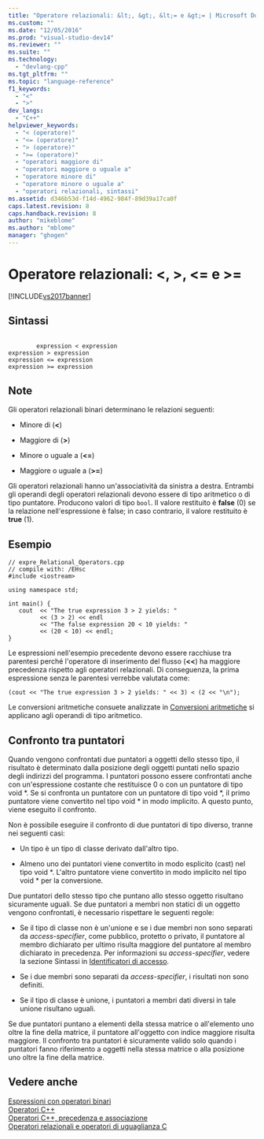 ```yaml
---
title: "Operatore relazionali: &lt;, &gt;, &lt;= e &gt;= | Microsoft Docs"
ms.custom: ""
ms.date: "12/05/2016"
ms.prod: "visual-studio-dev14"
ms.reviewer: ""
ms.suite: ""
ms.technology: 
  - "devlang-cpp"
ms.tgt_pltfrm: ""
ms.topic: "language-reference"
f1_keywords: 
  - "<"
  - ">"
dev_langs: 
  - "C++"
helpviewer_keywords: 
  - "< (operatore)"
  - "<= (operatore)"
  - "> (operatore)"
  - ">= (operatore)"
  - "operatori maggiore di"
  - "operatori maggiore o uguale a"
  - "operatore minore di"
  - "operatore minore o uguale a"
  - "operatori relazionali, sintassi"
ms.assetid: d346b53d-f14d-4962-984f-89d39a17ca0f
caps.latest.revision: 8
caps.handback.revision: 8
author: "mikeblome"
ms.author: "mblome"
manager: "ghogen"
---
```

# Operatore relazionali: &lt;, &gt;, &lt;= e &gt;=
[!INCLUDE[vs2017banner](../assembler/inline/includes/vs2017banner.md)]

## Sintassi  
  
```  
  
        expression < expression  
expression > expression  
expression <= expression  
expression >= expression  
```  
  
## Note  
 Gli operatori relazionali binari determinano le relazioni seguenti:  
  
-   Minore di \(**\<**\)  
  
-   Maggiore di \(**\>**\)  
  
-   Minore o uguale a \(**\<\=**\)  
  
-   Maggiore o uguale a \(**\>\=**\)  
  
 Gli operatori relazionali hanno un'associatività da sinistra a destra.  Entrambi gli operandi degli operatori relazionali devono essere di tipo aritmetico o di tipo puntatore.  Producono valori di tipo `bool`.  Il valore restituito è **false** \(0\) se la relazione nell'espressione è false; in caso contrario, il valore restituito è **true** \(1\).  
  
## Esempio  
  
```  
// expre_Relational_Operators.cpp  
// compile with: /EHsc  
#include <iostream>  
  
using namespace std;  
  
int main() {  
   cout  << "The true expression 3 > 2 yields: "  
         << (3 > 2) << endl  
         << "The false expression 20 < 10 yields: "  
         << (20 < 10) << endl;  
}  
```  
  
 Le espressioni nell'esempio precedente devono essere racchiuse tra parentesi perché l'operatore di inserimento del flusso \(**\<\<**\) ha maggiore precedenza rispetto agli operatori relazionali.  Di conseguenza, la prima espressione senza le parentesi verrebbe valutata come:  
  
```  
(cout << "The true expression 3 > 2 yields: " << 3) < (2 << "\n");  
```  
  
 Le conversioni aritmetiche consuete analizzate in [Conversioni aritmetiche](../misc/arithmetic-conversions.md) si applicano agli operandi di tipo aritmetico.  
  
## Confronto tra puntatori  
 Quando vengono confrontati due puntatori a oggetti dello stesso tipo, il risultato è determinato dalla posizione degli oggetti puntati nello spazio degli indirizzi del programma.  I puntatori possono essere confrontati anche con un'espressione costante che restituisce 0 o con un puntatore di tipo void \*.  Se si confronta un puntatore con un puntatore di tipo void \*, il primo puntatore viene convertito nel tipo void \* in modo implicito.  A questo punto, viene eseguito il confronto.  
  
 Non è possibile eseguire il confronto di due puntatori di tipo diverso, tranne nei seguenti casi:  
  
-   Un tipo è un tipo di classe derivato dall'altro tipo.  
  
-   Almeno uno dei puntatori viene convertito in modo esplicito \(cast\) nel tipo void \*.  L'altro puntatore viene convertito in modo implicito nel tipo void \* per la conversione.  
  
 Due puntatori dello stesso tipo che puntano allo stesso oggetto risultano sicuramente uguali.  Se due puntatori a membri non statici di un oggetto vengono confrontati, è necessario rispettare le seguenti regole:  
  
-   Se il tipo di classe non è un'unione e se i due membri non sono separati da *access\-specifier*, come pubblico, protetto o privato, il puntatore al membro dichiarato per ultimo risulta maggiore del puntatore al membro dichiarato in precedenza.  Per informazioni su *access\-specifier*, vedere la sezione Sintassi in [Identificatori di accesso](../misc/access-specifiers.md).  
  
-   Se i due membri sono separati da *access\-specifier*, i risultati non sono definiti.  
  
-   Se il tipo di classe è unione, i puntatori a membri dati diversi in tale unione risultano uguali.  
  
 Se due puntatori puntano a elementi della stessa matrice o all'elemento uno oltre la fine della matrice, il puntatore all'oggetto con indice maggiore risulta maggiore.  Il confronto tra puntatori è sicuramente valido solo quando i puntatori fanno riferimento a oggetti nella stessa matrice o alla posizione uno oltre la fine della matrice.  
  
## Vedere anche  
 [Espressioni con operatori binari](../cpp/expressions-with-binary-operators.md)   
 [Operatori C\+\+](../misc/cpp-operators.md)   
 [Operatori C\+\+, precedenza e associazione](../cpp/cpp-built-in-operators-precedence-and-associativity.md)   
 [Operatori relazionali e operatori di uguaglianza C](../c-language/c-relational-and-equality-operators.md)